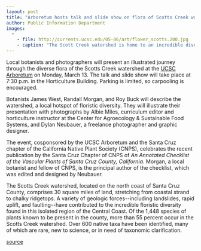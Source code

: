 ```yaml
---
layout: post
title: "Arboretum hosts talk and slide show on flora of Scotts Creek watershed"
author: Public Information Department
images:
  -
    - file: http://currents.ucsc.edu/05-06/art/flower_scotts.200.jpg
    - caption: "The Scott Creek watershed is home to an incredible diversity of flora."
---
```


Local botanists and photographers will present an illustrated journey through the diverse flora of the Scotts Creek watershed at the [UCSC Arboretum][1] on Monday, March 13. The talk and slide show will take place at 7:30 p.m. in the Horticulture Building. Parking is limited, so carpooling is encouraged.

Botanists James West, Randall Morgan, and Roy Buck will describe the watershed, a local hotspot of floristic diversity. They will illustrate their presentation with photographs by Albie Miles, curriculum editor and horticulture instructor at the Center for Agroecology & Sustainable Food Systems, and Dylan Neubauer, a freelance photographer and graphic designer.

The event, cosponsored by the UCSC Arboretum and the Santa Cruz chapter of the California Native Plant Society (CNPS), celebrates the recent publication by the Santa Cruz Chapter of CNPS of _An Annotated Checklist of the Vascular Plants of Santa Cruz County, California_. Morgan, a local botanist and fellow of CNPS, is the principal author of the checklist, which was edited and designed by Neubauer.

The Scotts Creek watershed, located on the north coast of Santa Cruz County, comprises 30 square miles of land, stretching from coastal strand to chalky ridgetops. A variety of geologic forces--including landslides, rapid uplift, and faulting--have contributed to the incredible floristic diversity found in this isolated region of the Central Coast. Of the 1,448 species of plants known to be present in the county, more than 55 percent occur in the Scotts Creek watershed. Over 600 native taxa have been identified, many of which are rare, new to science, or in need of taxonomic clarification.

[1]: http://www2.ucsc.edu/arboretum/

[source](http://www1.ucsc.edu/currents/05-06/03-06/brief-talk.asp "Permalink to brief-talk")
